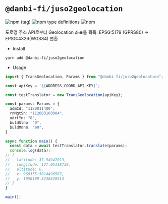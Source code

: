 # `@danbi-fi/juso2geolocation`

![npm (tag)](https://img.shields.io/npm/v/@danbi-fi/juso2geolocation/latest) ![npm type definitions](https://img.shields.io/npm/types/@danbi-fi/juso2geolocation) ![npm](https://img.shields.io/npm/dw/@danbi-fi/juso2geolocation)

도로명 주소 API로부터 Geolocation 좌표를 획득:  EPSG:5179 (GPRS80) => EPSG:4326(WGS84) 변환

- Install

```sh
yarn add @danbi-fi/juso2geolocation
```

- Usage

```typescript
import { TransGeolocation, Params } from "@danbi-fi/juso2geolocation";

const apiKey = `${ADDRESS_COORD_API_KEY}`;

const testTranslator = new TransGeolocation(apiKey);

const params: Params = {
  admCd: "1120011400",
  rnMgtSn: "112003103004",
  udrtYn: "0",
  buldSlno: "0",
  buldMnnm: "99",
}

async function main() {
  const data = await testTranslator.translate(params);
  console.log(data);
// {
//   latitude: 37.54947013,
//   longitude: 127.05118739,
//   altitude: 0,
//   x: 960355.5014496567,
//   y: 1950109.3230320513
// }
}

main();
```